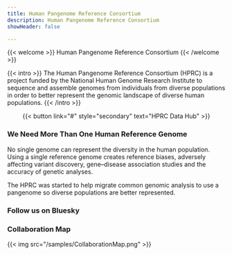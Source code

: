 ```yaml
---
title: Human Pangenome Reference Consortium
description: Human Pangenome Reference Consortium
showHeader: false

---
```


{{< welcome >}}
Human Pangenome Reference Consortium
{{< /welcome >}}

{{< intro >}}
The Human Pangenome Reference Consortium (HPRC) is a project funded by the National Human Genome Research Institute to sequence and assemble genomes from individuals from diverse populations in order to better represent the genomic landscape of diverse human populations.
{{< /intro >}}

<div class="home">

<div style="text-align: center">
{{< button link="#" style="secondary" text="HPRC Data Hub" >}}
</div>

### We Need More Than One Human Reference Genome

No single genome can represent the diversity in the human population. Using a single reference genome creates reference biases, adversely affecting variant discovery, gene–disease association studies and the accuracy of genetic analyses.

The HPRC was started to help migrate common genomic analysis to use a pangenome so diverse populations are better represented.

### Follow us on Bluesky

<div>
<bsky-embed username="humanpangenome.bsky.social" limit="5"></bsky-embed>
</div>

### Collaboration Map

{{< img src="/samples/CollaborationMap.png" >}}

</div>
